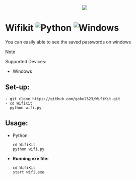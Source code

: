 <p align="center" width="100%">
<img style="margin-left:auto;margin-right:auto;" src="wifi1-modified.ico"></img>
</p>

# **Wifikit** ![Python](https://img.shields.io/badge/python-3670A0?style=for-the-badge&logo=python&logoColor=ffdd54) ![Windows](https://img.shields.io/badge/Windows-0078D6?style=for-the-badge&logo=windows&logoColor=white)

You can easily able to see the saved passwords on windows
> [!NOTE]
>Supported Devices:
> - Windows 

## **Set-up:**
```
- git clone https://github.com/gokul523/WifiKit.git
- cd WifiKit
- python wifi.py
```

## **Usage:**

  - Python:
    ```
    cd WifiKit
    python wifi.py
    ```
  - **Running exe file:**
    ```
    cd WifiKit
    start wifi.exe
    ```
